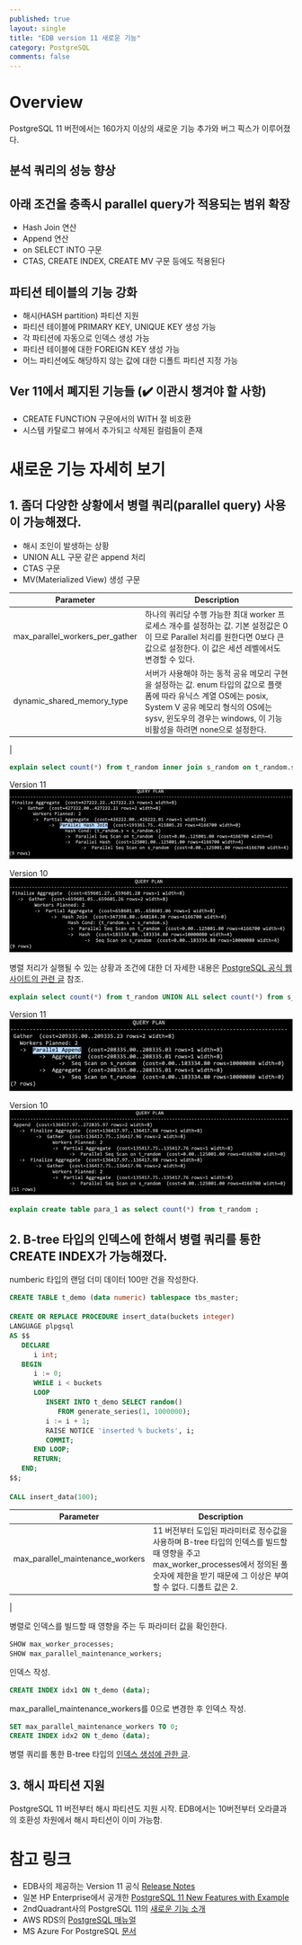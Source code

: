 ```yaml
---
published: true
layout: single
title: "EDB version 11 새로운 기능"
category: PostgreSQL
comments: false
---
```




# Overview 

PostgreSQL 11 버전에서는 160가지 이상의 새로운 기능 추가와 버그 픽스가 이루어졌다.  

## 분석 쿼리의 성능 향상 

## 아래 조건을 충족시 parallel query가 적용되는 범위 확장
* Hash Join 연산 
* Append 연산 
* on SELECT INTO 구문
* CTAS, CREATE INDEX, CREATE MV 구문 등에도 적용된다 

## 파티션 테이블의 기능 강화 
* 해시(HASH partition) 파티션 지원
* 파티션 테이블에 PRIMARY KEY, UNIQUE KEY 생성 가능 
* 각 파티션에 자동으로 인덱스 생성 가능 
* 파티션 테이블에 대한 FOREIGN KEY 생성 가능 
* 어느 파티션에도 해당하지 않는 값에 대한 디폴트 파티션 지정 가능

## Ver 11에서 폐지된 기능들 (✔️ 이관시 챙겨야 할 사항)  
* CREATE FUNCTION 구문에서의 WITH 절 비호환 
* 시스템 카탈로그 뷰에서 추가되고 삭제된 컬럼들이 존재 


# 새로운 기능 자세히 보기 

## 1. 좀더 다양한 상황에서 병렬 쿼리(parallel query) 사용이 가능해졌다. 

* 해시 조인이 발생하는 상황
* UNION ALL 구문 같은 append 처리
* CTAS 구문
* MV(Materialized View) 생성 구문

| Parameter                | Description                                                  |
| --------------------------- | ------------------------------------------------------------ |
| max_parallel_workers_per_gather  | 하나의 쿼리당 수행 가능한 최대 worker 프로세스 개수를 설정하는 값. 기본 설정값은 0이 므로 Parallel 처리를 원한다면 0보다 큰 값으로 설정한다. 이 값은 세션 레벨에서도 변경할 수 있다. |
| dynamic_shared_memory_type              | 서버가 사용해야 하는 동적 공유 메모리 구현을 설정하는 값. enum 타입의 값으로 플랫폼에 따라 유닉스 계열 OS에는 posix, System V 공유 메모리 형식의 OS에는 sysv, 윈도우의 경우는 windows, 이 기능 비활성을 하려면 none으로 설정한다.  |
| 

```sql
explain select count(*) from t_random inner join s_random on t_random.s = s_random.s;
```

Version 11 
![Version 11](/assets/parallel_q_v11.png)

Version 10 
![Version 11](/assets/parallel_q_v10.png)


병렬 처리가 실행될 수 있는 상황과 조건에 대한 더 자세한 내용은 [PostgreSQL 공식 웹사이트의 관련 글](https://www.postgresql.org/docs/11/when-can-parallel-query-be-used.html) 참조. 


```sql
explain select count(*) from t_random UNION ALL select count(*) from s_random ; 
```
Version 11 
![Version 11](/assets/parallel_u_q_v11.png)

Version 10 
![Version 11](/assets/parallel_u_q_v10.png)



```sql
explain create table para_1 as select count(*) from t_random ; 
```
## 2. B-tree 타입의 인덱스에 한해서 병렬 쿼리를 통한 CREATE INDEX가 가능해졌다.  


numberic 타입의 랜덤 더미 데이터 100만 건을 작성한다. 

```sql 
CREATE TABLE t_demo (data numeric) tablespace tbs_master;
 
CREATE OR REPLACE PROCEDURE insert_data(buckets integer)
LANGUAGE plpgsql
AS $$
   DECLARE
      i int;
   BEGIN
      i := 0;
      WHILE i < buckets
      LOOP
         INSERT INTO t_demo SELECT random()
            FROM generate_series(1, 1000000);
         i := i + 1;
         RAISE NOTICE 'inserted % buckets', i;
         COMMIT;
      END LOOP;
      RETURN;
   END;
$$;
 
CALL insert_data(100);
```

| Parameter                | Description                                                  |
| --------------------------- | ------------------------------------------------------------ |
| max_parallel_maintenance_workers  | 11 버전부터 도입된 파라미터로 정수값을 사용하며 B-tree 타입의 인덱스를 빌드할 때 영향을 주고 max_worker_processes에서 정의된 풀 숫자에 제한을 받기 때문에 그 이상은 부여할 수 없다. 디폴트 값은 2.    |
|

병렬로 인덱스를 빌드할 때 영향을 주는 두 파라미터 값을 확인한다. 
```sql 
SHOW max_worker_processes;
SHOW max_parallel_maintenance_workers;
```
인덱스 작성. 
```sql 
CREATE INDEX idx1 ON t_demo (data);
```

max_parallel_maintenance_workers를 0으로 변경한 후 인덱스 작성. 
```sql
SET max_parallel_maintenance_workers TO 0;
CREATE INDEX idx2 ON t_demo (data);

```

병렬 쿼리를 통한 B-tree 타입의 [인덱스 생성에 관한 글](https://www.cybertec-postgresql.com/en/postgresql-parallel-create-index-for-better-performance/). 

## 3. 해시 파티션 지원 
PostgreSQL 11 버전부터 해시 파티션도 지원 시작. EDB에서는 10버전부터 오라클과의 호환성 차원에서 해시 파티션이 이미 가능함. 

# 참고 링크 



- EDB사의 제공하는 Version 11 공식 [Release Notes](https://get.enterprisedb.com/docs/EPAS_Release_Notes_v11.pdf?_ga=2.140986673.2062198911.1576200190-181288000.1576200190) 
- 일본 HP Enterprise에서 공개한 [PostgreSQL 11 New Features with Example](https://h50146.www5.hpe.com/products/software/oe/linux/mainstream/support/lcc/pdf/PostgreSQL_11_New_Features_beta1_en_20180525-1.pdf)
- 2ndQuadrant사의 PostgreSQL 11의 [새로운 기능 소개](https://www.2ndquadrant.com/en/blog/tag/postgresql-11-new-features/) 
- AWS RDS의 [PostgreSQL 매뉴얼](https://docs.aws.amazon.com/ko_kr/AmazonRDS/latest/UserGuide/CHAP_PostgreSQL.html) 
- MS Azure For PostgreSQL [문서](https://docs.microsoft.com/en-us/azure/postgresql/) 
